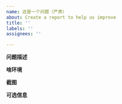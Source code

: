 ```yaml
---
name: 这是一个问题（严肃）
about: Create a report to help us improve
title: ''
labels: ''
assignees: ''

---
```


**问题描述**

**啥环境**

**截图**

**可选信息**
